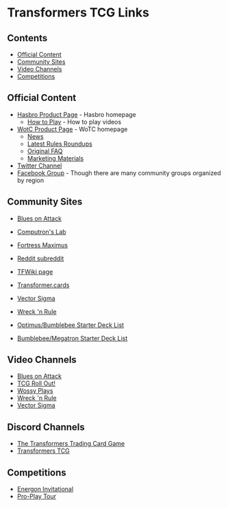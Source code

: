 # Transformers TCG Links

## Contents

- [Official Content](#official-content)
- [Community Sites](#community-sites)
- [Video Channels](#video-channels)
- [Competitions](#competitions)

## Official Content

- [Hasbro Product Page](https://transformers.hasbro.com/en-us/tradingcardgame) - Hasbro homepage
    - [How to Play](https://transformers.hasbro.com/en-us/tradingcardgame/howtoplay) - How to play videos
- [WotC Product Page](https://wpn.wizards.com/en/products/transformers-tcg) - WoTC homepage
    - [News](https://transformerstcg-support.wizards.com/hc/en-us/categories/360002119111-News)
    - [Latest Rules Roundups](https://transformerstcg-support.wizards.com/hc/en-us/sections/360006518052-Rules-Roundups-FAQs)
    - [Original FAQ](https://wpn.wizards.com/en/document/transformers-tcg-faq)
    - [Marketing Materials](https://wpn.wizards.com/en/resources/marketing-materials-0?mainnav#tab_2)
- [Twitter Channel](https://twitter.com/transformerstcg?lang=en)
- [Facebook Group](https://www.facebook.com/groups/transformerstcg/) - Though there are many community groups organized by region

## Community Sites

- [Blues on Attack](https://bluesonattack.wordpress.com/)
- [Computron's Lab](https://sites.google.com/view/computronslab/home)
- [Fortress Maximus](https://fortressmaximus.io/)
- [Reddit subreddit](https://www.reddit.com/r/TransformersTCG/)
- [TFWiki page](https://tfwiki.net/wiki/Transformers_Trading_Card_Game)
- [Transformer.cards](https://transformers.cards/)
- [Vector Sigma](https://vectorsigma.info/)
- [Wreck 'n Rule](https://wrecknrule.com/)

- [Optimus/Bumblebee Starter Deck List](https://boardgamegeek.com/thread/2033664/starter-set-contents)
- [Bumblebee/Megatron Starter Deck List](https://news.tfw2005.com/2019/03/14/transformers-trading-card-game-new-starter-set-bumblebee-vs-megatron-images-384897)

## Video Channels

- [Blues on Attack](https://www.youtube.com/channel/UCESludtUllKajtwpR_zSs-Q)
- [TCG Roll Out!](https://www.youtube.com/channel/UCTXdM8vpTAOVGne3bN_4Vaw)
- [Wossy Plays](https://www.youtube.com/channel/UCm5dQhtBpw1S3ajLVPKWs0A/featured)
- [Wreck 'n Rule](https://www.youtube.com/channel/UCjCQOQwRg6aistV0_OvPZuQ)
- [Vector Sigma](https://www.youtube.com/channel/UCFhX1QZdMORBjaSAfB49W4g)

## Discord Channels

- [The Transformers Trading Card Game](https://discord.gg/sW7FU3Z)
- [Transformers TCG](https://discord.gg/WHDHbrZ)

## Competitions

- [Energon Invitational](https://wpn.wizards.com/en/article/transformers-tcg-available-now-wizards-event-reporter)
- [Pro-Play Tour](https://www.ppgeventmanagement.com/)
